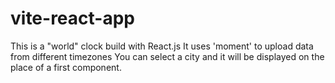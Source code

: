 # vite-react-app
This is a "world" clock build with React.js
It uses 'moment' to upload data from different timezones 
You can select a city and it will be displayed on the place of a first component. 
